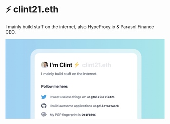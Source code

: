 # ⚡️ clint21.eth

I mainly build stuff on the internet, also HypeProxy.io &amp; Parasol.Finance CEO.

![](public/preview.jpg)
